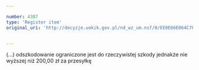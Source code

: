 ```yaml
---

number: 4307
type: 'Register item'
original_uri: 'http://decyzje.uokik.gov.pl/nd_wz_um.nsf/0/EE0E66E064C789ECC1257B1E004484D5?OpenDocument'


---
```


(...) odszkodowanie ograniczone jest do rzeczywistej szkody jednakże nie wyższej niż 200,00 zł za przesyłkę
